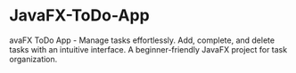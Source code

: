 # JavaFX-ToDo-App
avaFX ToDo App - Manage tasks effortlessly. Add, complete, and delete tasks with an intuitive interface. A beginner-friendly JavaFX project for task organization.
